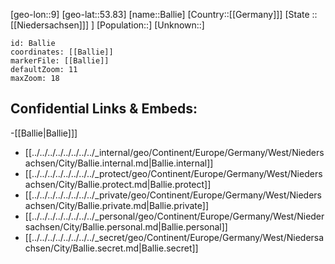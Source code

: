 ﻿---
location: [53.83,9]
mapzoom: [7,12] 
mapmarker: city 
type: City
tags:
- geo/City


SpocWebEntityId: 28996
isDeleted: false
confidential: public

---
[geo-lon::9]
[geo-lat::53.83]
[name::Ballie]
[Country::[[Germany]]]
[State ::[[Niedersachsen]]] ]
[Population::]
[Unknown::]


```leaflet
id: Ballie
coordinates: [[Ballie]]
markerFile: [[Ballie]]
defaultZoom: 11 
maxZoom: 18
```


## Confidential Links & Embeds: 
-[[Ballie|Ballie]]] 
- [[../../../../../../../../_internal/geo/Continent/Europe/Germany/West/Niedersachsen/City/Ballie.internal.md|Ballie.internal]] 
- [[../../../../../../../../_protect/geo/Continent/Europe/Germany/West/Niedersachsen/City/Ballie.protect.md|Ballie.protect]] 
- [[../../../../../../../../_private/geo/Continent/Europe/Germany/West/Niedersachsen/City/Ballie.private.md|Ballie.private]] 
- [[../../../../../../../../_personal/geo/Continent/Europe/Germany/West/Niedersachsen/City/Ballie.personal.md|Ballie.personal]] 
- [[../../../../../../../../_secret/geo/Continent/Europe/Germany/West/Niedersachsen/City/Ballie.secret.md|Ballie.secret]] 
